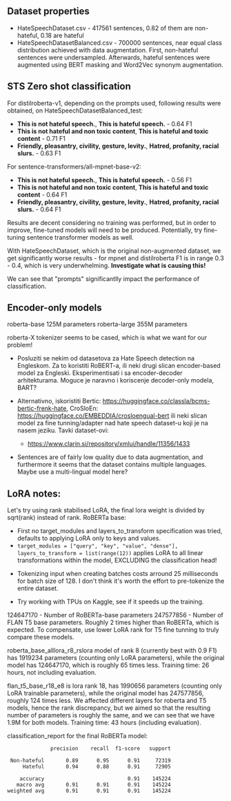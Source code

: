 ## Dataset properties
* HateSpeechDataset.csv - 417561 sentences, 0.82 of them are non-hateful, 0.18 are hateful
* HateSpeechDatasetBalanced.csv - 700000 sentences, near equal class distribution achieved with data augmentation. First, non-hateful sentences were undersampled. Afterwards, hateful sentences were augmented using BERT masking and Word2Vec synonym augmentation.

## STS Zero shot classification
For distilroberta-v1, depending on the prompts used, following results were obtained, on HateSpeechDatasetBalanced_test:
* **This is not hateful speech.**, **This is hateful speech.** - 0.64 F1
* **This is not hateful and non toxic content**, **This is hateful and toxic content** - 0.71 F1
* **Friendly, pleasantry, civility, gesture, levity.**, **Hatred, profanity, racial slurs.** - 0.63 F1

For sentence-transformers/all-mpnet-base-v2:
* **This is not hateful speech.**, **This is hateful speech.** - 0.56 F1
* **This is not hateful and non toxic content**, **This is hateful and toxic content** - 0.64 F1
* **Friendly, pleasantry, civility, gesture, levity.**, **Hatred, profanity, racial slurs.** - 0.64 F1

Results are decent considering no training was performed, but in order to improve, fine-tuned models will need to be produced. Potentially, try fine-tuning sentence transformer models as well.

With HateSpeechDataset, which is the original non-augmented dataset, we get significantly worse results - for mpnet and distilroberta F1 is in range 0.3 - 0.4, which is very underwhelming. **Investigate what is causing this!**

We can see that "prompts" significantlly impact the performance of classification.

## Encoder-only models
roberta-base 125M parameters
roberta-large 355M parameters

roberta-X tokenizer seems to be cased, which is what we want for our problem!

- Posluziti se nekim od datasetova za Hate Speech detection na Engleskom. Za to koristiti RoBERT-a, ili neki drugi slican encoder-based model za Engleski.
  Eksperimentisati i sa encoder-decoder arhitekturama. Moguce je naravno i koriscenje decoder-only modela, BART?
  
- Alternativno, iskoristiti Bertic: https://huggingface.co/classla/bcms-bertic-frenk-hate, CroSloEn: https://huggingface.co/EMBEDDIA/crosloengual-bert ili neki 
  slican model za fine tunning/adapter nad hate speech dataset-u koji je na nasem jeziku. Tavki dataset-ovi:
    - https://www.clarin.si/repository/xmlui/handle/11356/1433

- Sentences are of fairly low quality due to data augmentation, and furthermore it seems that the dataset contains multiple languages. Maybe use a multi-lingual model here?

## LoRA notes:
Let's try using rank stabilised LoRA, the final lora weight is divided by sqrt(rank) instead of rank.
RoBERTa base:
  * First no target_modules and layers_to_transform specification was tried, defaults to applying LoRA only to keys and values.
  * `target_modules = ["query", "key", "value", "dense"], layers_to_transform = list(range(12))` applies LoRA to all linear transformations within the model, EXCLUDING the classification head!

- Tokenizing input when creating batches costs arround 25 milliseconds for batch size of 128. I don't think it's worth the effort to pre-tokenize the entire dataset.

- Try working with TPUs on Kaggle, see if it speeds up the training.

124647170 - Number of RoBERTa-base parameters
247577856 - Number of FLAN T5 base parameters. Roughly 2 times higher than RoBERTa, which is expected. To compensate, use lower LoRA rank for T5 fine tunning
to truly compare these models.

roberta_base_alllora_r8_rslora model of rank 8 (currently best with 0.9 F1) has 1919234 parameters (counting only LoRA parameters), while the original model has 124647170, which is roughly 65 times less. Training time: 26 hours, not including evaluation.

flan_t5_base_r18_e8 is lora rank 18, has 1990656 parameters (counting only LoRA trainable parameters), while the original model has 247577856, roughly 124 times less. We affected different layers for roberta and T5 models, hence the rank discrepancy, but we aimed so that the resulting number of parameters is roughly the same, and we can see that we have 1.9M for both models. Training time: 43 hours (including evaluation).

classification_report for the final RoBERTa model:
```
              precision    recall  f1-score   support

 Non-hateful       0.89      0.95      0.91     72319
     Hateful       0.94      0.88      0.91     72905

    accuracy                           0.91    145224
   macro avg       0.91      0.91      0.91    145224
weighted avg       0.91      0.91      0.91    145224
```